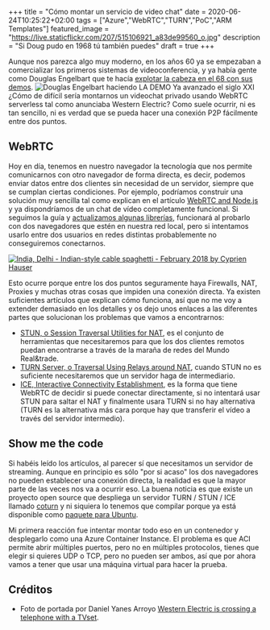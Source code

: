 +++
title =  "Cómo montar un servicio de video chat"
date = 2020-06-24T10:25:22+02:00
tags = ["Azure","WebRTC","TURN","PoC","ARM Templates"]
featured_image = "https://live.staticflickr.com/207/515106921_a83de99560_o.jpg"
description = "Si Doug pudo en 1968 tú también puedes"
draft = true
+++


Aunque nos parezca algo muy moderno, en los años 60 ya se empezaban a comercializar los primeros sistemas de videoconferencia, y ya había gente como Douglas Engelbart que te hacía [explotar la cabeza en el 68 con sus demos][motherofalldemos].
![Douglas Engelbart haciendo LA DEMO](/como-montar-videochat/engelbartdemo.png)
Ya avanzado el siglo XXI ¿Cómo de difícil sería montarnos un videochat privado usando WebRTC serverless tal como anunciaba Western Electric? Como suele ocurrir, ni es tan sencillo, ni es verdad que se pueda hacer una conexión P2P fácilmente entre dos puntos.

## WebRTC

Hoy en día, tenemos en nuestro navegador la tecnología que nos permite comunicarnos con otro navegador de forma directa, es decir, podemos enviar datos entre dos clientes sin necesidad de un servidor, siempre que se cumplan ciertas condiciones. Por ejemplo, podríamos construir una solución muy sencilla tal como explican en el artículo [WebRTC and Node.js][1] y ya dispondríamos de un chat de vídeo completamente funcional. Si seguimos la guía y [actualizamos algunas librerías][videochatgit], funcionará al probarlo con dos navegadores que estén en nuestra red local, pero si intentamos usarlo entre dos usuarios en redes distintas probablemente no conseguiremos conectarnos.

[![India, Delhi - Indian-style cable spaghetti - February 2018 by Cyprien Hauser](https://live.staticflickr.com/65535/49204696853_6df9abbc5c_c.jpg)](https://flic.kr/p/2hY3W7i)

Esto ocurre porque entre los dos puntos seguramente haya Firewalls, NAT, Proxies y muchas otras cosas que impiden una conexión directa. Ya existen suficientes artículos que explican cómo funciona, así que no me voy a extender demasiado en los detalles y os dejo unos enlaces a las diferentes partes que solucionan los problemas que vamos a encontrarnos:

* [STUN, o Session Traversal Utilities for NAT][STUN], es el conjunto de herramientas que necesitaremos para que los dos clientes remotos puedan encontrarse a través de la maraña de redes del Mundo Real&trade.
* [TURN Server, o Traversal Using Relays around NAT][TURN], cuando STUN no es suficiente necesitaremos que un servidor haga de intermediario.
* [ICE, Interactive Connectivity Establishment][ICE], es la forma que tiene WebRTC de decidir si puede conectar directamente, si no intentará usar STUN para saltar el NAT y finalmente usara TURN si no hay alternativa (TURN es la alternativa más cara porque hay que transferir el vídeo a través del servidor intermedio).

## Show me the code

Si habéis leído los artículos, al parecer sí que necesitamos un servidor de streaming. Aunque en principio es sólo "por si acaso" los dos navegadores no pueden establecer una conexión directa, la realidad es que la mayor parte de las veces nos va a ocurrir eso. La buena noticia es que existe un proyecto open source que despliega un servidor TURN / STUN / ICE llamado [coturn][coturngit] y ni siquiera lo tenemos que compilar porque ya está disponible como [paquete para Ubuntu][coturn].

Mi primera reacción fue intentar montar todo eso en un contenedor y desplegarlo como una Azure Container Instance. El problema es que ACI permite abrir múltiples puertos, pero no en múltiples protocolos, tienes que elegir si quieres UDP o TCP, pero no pueden ser ambos, así que por ahora vamos a tener que usar una máquina virtual para hacer la prueba.

## Créditos

* Foto de portada por Daniel Yanes Arroyo [Western Electric is crossing a telephone with a TVset][pinkponk].


[motherofalldemos]: https://www.youtube.com/watch?v=M5PgQS3ZBWA&list=PLCGFadV4FqU3flMPLg36d8RFQW65bWsnP
[1]: https://tsh.io/blog/how-to-write-video-chat-app-using-webrtc-and-nodejs/
[STUN]: https://en.wikipedia.org/wiki/STUN
[TURN]: https://en.wikipedia.org/wiki/Traversal_Using_Relays_around_NAT
[ICE]: https://en.wikipedia.org/wiki/Interactive_Connectivity_Establishment
[coturngit]: https://github.com/coturn/coturn
[coturn]: https://packages.ubuntu.com/bionic/coturn "paquete para Ubuntu"
[videochatgit]: https://github.com/jmservera/videochat
[Azure]: https://azure.microsoft.com
[pinkponk]: https://www.flickr.com/photos/pinkponk/515106921